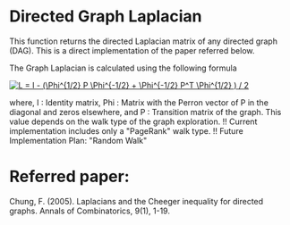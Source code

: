 # Directed Graph Laplacian

This function returns the directed Laplacian matrix of any directed graph (DAG).
This is a direct implementation of the paper referred below.

The Graph Laplacian is calculated using the following formula

<a href="https://www.codecogs.com/eqnedit.php?latex=L&space;=&space;I&space;-&space;(\Phi^{1/2}&space;P&space;\Phi^{-1/2}&space;&plus;&space;\Phi^{-1/2}&space;P^T&space;\Phi^{1/2}&space;)&space;/&space;2" target="_blank"><img src="https://latex.codecogs.com/gif.latex?L&space;=&space;I&space;-&space;(\Phi^{1/2}&space;P&space;\Phi^{-1/2}&space;&plus;&space;\Phi^{-1/2}&space;P^T&space;\Phi^{1/2}&space;)&space;/&space;2" title="L = I - (\Phi^{1/2} P \Phi^{-1/2} + \Phi^{-1/2} P^T \Phi^{1/2} ) / 2" /></a>

where,
  I   : Identity matrix,
  Phi : Matrix with the Perron vector of P in the diagonal and zeros elsewhere, and
  P   : Transition matrix of the graph. This value depends on the walk
        type of the graph exploration.
        !! Current implementation includes only a "PageRank" walk type.
        !! Future Implementation Plan: "Random Walk"

# Referred paper:
Chung, F. (2005). Laplacians and the Cheeger inequality for directed graphs. Annals of Combinatorics, 9(1), 1-19. 
